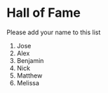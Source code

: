 # Hall of Fame
Please add your name to this list

1. Jose
2. Alex
3. Benjamin
4. Nick
5. Matthew
6. Melissa 

